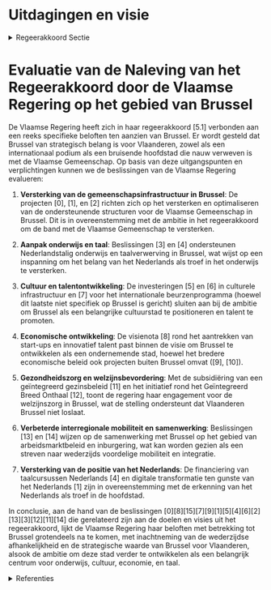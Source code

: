# Uitdagingen en visie

<details>
        <summary>Regeerakkoord Sectie </summary>
        <p>5.1 Uitdagingen en visie Vlaanderen blijft resoluut kiezen voor zijn hoofd-stad Brussel en een sterke band met de Vlaamse Gemeenschap in Brussel. Brussel bruist van het talent en heeft dus sterke kaarten om uit te groeien tot een ondernemende en welvarende stad. Voor Vlaanderen zijn er ook extra redenen om Brussel te omarmen, naast de geografische ligging. Brussel is een belangrijke motor voor de Vlaamse economie. Voor een exportgerichte economie als de Vlaamse is Brussel een belangrijk venster op de wereld, een internationaal podium voor internationale, economische en diplomatieke contacten. Maar het is geen eenrichtingsverkeer, ook Brussel heeft Vlaanderen nodig. Meer dan 200.000 Vlaamse pendelaars versterken de Brusselse economie. Brussel is voor Vlaanderen een belang-rijke onderwijsstad, meer dan 25.000 studenten volgen in Brussel Nederlandstalig hoger en universitair onderwijs. De Vlaamse culturele instellingen in Brussel zijn gevestigde waarden die openstaan voor iedereen. En het Nederlands blijkt steeds meer een troef voor Brussel, eerder dan een nadeel. Vlaanderen laat Brussel dus niet los, integendeel. </p>
        </details> 

# Evaluatie van de Naleving van het Regeerakkoord door de Vlaamse Regering op het gebied van Brussel

De Vlaamse Regering heeft zich in haar regeerakkoord [5.1] verbonden aan een reeks specifieke beloften ten aanzien van Brussel. Er wordt gesteld dat Brussel van strategisch belang is voor Vlaanderen, zowel als een internationaal podium als een bruisende hoofdstad die nauw verweven is met de Vlaamse Gemeenschap. Op basis van deze uitgangspunten en verplichtingen kunnen we de beslissingen van de Vlaamse Regering evalueren:

1. **Versterking van de gemeenschapsinfrastructuur in Brussel**: De projecten \[0\], \[1\], en \[2\] richten zich op het versterken en optimaliseren van de ondersteunende structuren voor de Vlaamse Gemeenschap in Brussel. Dit is in overeenstemming met de ambitie in het regeerakkoord om de band met de Vlaamse Gemeenschap te versterken.

2. **Aanpak onderwijs en taal**: Beslissingen \[3\] en \[4\] ondersteunen Nederlandstalig onderwijs en taalverwerving in Brussel, wat wijst op een inspanning om het belang van het Nederlands als troef in het onderwijs te versterken.

3. **Cultuur en talentontwikkeling**: De investeringen \[5\] en \[6\] in culturele infrastructuur en \[7\] voor het internationale beurzenprogramma (hoewel dit laatste niet specifiek op Brussel is gericht) sluiten aan bij de ambitie om Brussel als een belangrijke cultuurstad te positioneren en talent te promoten.

4. **Economische ontwikkeling**: De visienota \[8\] rond het aantrekken van start-ups en innovatief talent past binnen de visie om Brussel te ontwikkelen als een ondernemende stad, hoewel het bredere economische beleid ook projecten buiten Brussel omvat (\[9\], \[10\]).

5. **Gezondheidszorg en welzijnsbevordering**: Met de subsidiëring van een geïntegreerd gezinsbeleid \[11\] en het initiatief rond het Geïntegreerd Breed Onthaal \[12\], toont de regering haar engagement voor de welzijnszorg in Brussel, wat de stelling ondersteunt dat Vlaanderen Brussel niet loslaat.

6. **Verbeterde interregionale mobiliteit en samenwerking**: Beslissingen \[13\] en \[14\] wijzen op de samenwerking met Brussel op het gebied van arbeidsmarktbeleid en inburgering, wat kan worden gezien als een streven naar wederzijds voordelige mobiliteit en integratie.

7. **Versterking van de positie van het Nederlands**: De financiering van taalcursussen Nederlands \[4\] en digitale transformatie ten gunste van het Nederlands \[1\] zijn in overeenstemming met de erkenning van het Nederlands als troef in de hoofdstad.

In conclusie, aan de hand van de beslissingen \[0\]\[8\]\[15\]\[7\]\[9\]\[1\]\[5\]\[4\]\[6\]\[2\]\[13\]\[3\]\[12\]\[11\]\[14\] die gerelateerd zijn aan de doelen en visies uit het regeerakkoord, lijkt de Vlaamse Regering haar beloften met betrekking tot Brussel grotendeels na te komen, met inachtneming van de wederzijdse afhankelijkheid en de strategische waarde van Brussel voor Vlaanderen, alsook de ambitie om deze stad verder te ontwikkelen als een belangrijk centrum voor onderwijs, cultuur, economie, en taal.

<details>
        <summary> Referenties</summary>
        
**[\[0\]](https://beslissingenvlaamseregering.vlaanderen.be/?search=Plan%20Vlaamse%20Veerkracht%3A%20dossier%20157&dateOption=select&startDate=2021-05-21T08%3A00%3A00Z&endDate=2021-05-21T08%3A00%3A00Z)** : **(2021-05-21)** Plan Vlaamse Veerkracht: dossier 157 

**[\[1\]](https://beslissingenvlaamseregering.vlaanderen.be/?search=Plan%20Vlaamse%20Veerkracht%3A%20uitvoering%20project%20157%20-%20Gemeenschapsinfrastructuur%20in%20Brussel&dateOption=select&startDate=2021-04-23T08%3A00%3A00Z&endDate=2021-04-23T08%3A00%3A00Z)** : **(2021-04-23)** Plan Vlaamse Veerkracht: uitvoering project 157 - Gemeenschapsinfrastructuur in Brussel 

**[\[2\]](https://beslissingenvlaamseregering.vlaanderen.be/?search=Plan%20Vlaamse%20Veerkracht%3A%20investeringssubsidie%20VUB%20voor%20bouw%20vechtsporthal&dateOption=select&startDate=2022-12-09T09%3A00%3A00Z&endDate=2022-12-09T09%3A00%3A00Z)** : **(2022-12-09)** Plan Vlaamse Veerkracht: investeringssubsidie VUB voor bouw vechtsporthal 

**[\[3\]](https://beslissingenvlaamseregering.vlaanderen.be/?search=vzw%20Brik%20%E2%80%93%20Student%20in%20Brussel%3A%20investeringssubsidie%20aankoop%20pand%20voor%20studentenhuisvesting&dateOption=select&startDate=2023-10-06T08%3A00%3A00Z&endDate=2023-10-06T08%3A00%3A00Z)** : **(2023-10-06)** vzw Brik – Student in Brussel: investeringssubsidie aankoop pand voor studentenhuisvesting 

**[\[4\]](https://beslissingenvlaamseregering.vlaanderen.be/?search=Subsidie%20leerlingen%20cursus%20Nederlands%20als%20tweede%20taal%20%28NT2%29%20in%20Brussel&dateOption=select&startDate=2021-12-03T09%3A00%3A00Z&endDate=2021-12-03T09%3A00%3A00Z)** : **(2021-12-03)** Subsidie leerlingen cursus Nederlands als tweede taal (NT2) in Brussel 

**[\[5\]](https://beslissingenvlaamseregering.vlaanderen.be/?search=Plan%20Vlaamse%20Veerkracht%3A%20Investeringssubsidies%2010%20projectvoorstellen%20culturele%20topinfrastructuur%20en%20cultuurinfrastructuur%20van%20bovenlokaal%20belang&dateOption=select&startDate=2021-07-09T08%3A00%3A00Z&endDate=2021-07-09T08%3A00%3A00Z)** : **(2021-07-09)** Plan Vlaamse Veerkracht: Investeringssubsidies 10 projectvoorstellen culturele topinfrastructuur en cultuurinfrastructuur van bovenlokaal belang 

**[\[6\]](https://beslissingenvlaamseregering.vlaanderen.be/?search=Plan%20Vlaamse%20Veerkracht%3A%20investeringssubsidies%20voor%20culturele%20topinfrastructuur%20en%20cultuurinfrastructuur%20van%20bovenlokaal%20belang&dateOption=select&startDate=2022-12-09T09%3A00%3A00Z&endDate=2022-12-09T09%3A00%3A00Z)** : **(2022-12-09)** Plan Vlaamse Veerkracht: investeringssubsidies voor culturele topinfrastructuur en cultuurinfrastructuur van bovenlokaal belang 

**[\[7\]](https://beslissingenvlaamseregering.vlaanderen.be/?search=Visienota%20%27Internationaal%20beurzenprogramma%27&dateOption=select&startDate=2021-07-09T08%3A00%3A00Z&endDate=2021-07-09T08%3A00%3A00Z)** : **(2021-07-09)** Visienota 'Internationaal beurzenprogramma' 

**[\[8\]](https://beslissingenvlaamseregering.vlaanderen.be/?search=Visienota%20%27Vlaanderen%20als%20aantrekkingspool%20voor%20start-ups%20en%20innovatief%20ondernemend%20talent%27&dateOption=select&startDate=2020-07-10T08%3A00%3A00Z&endDate=2020-07-10T08%3A00%3A00Z)** : **(2020-07-10)** Visienota 'Vlaanderen als aantrekkingspool voor start-ups en innovatief ondernemend talent' 

**[\[9\]](https://beslissingenvlaamseregering.vlaanderen.be/?search=Plan%20Vlaamse%20Veerkracht%3A%20Uitbouw%20Slimme%20Regio%20Vlaanderen%20door%20samenbrengen%20innovatiecapaciteit%20ondernemingen%20en%20stimuleren%20implementatie%20en%20kennisopbouw%20bij%20lokale%20besturen&dateOption=select&startDate=2021-06-04T08%3A00%3A00Z&endDate=2021-06-04T08%3A00%3A00Z)** : **(2021-06-04)** Plan Vlaamse Veerkracht: Uitbouw Slimme Regio Vlaanderen door samenbrengen innovatiecapaciteit ondernemingen en stimuleren implementatie en kennisopbouw bij lokale besturen 

**[\[10\]](https://beslissingenvlaamseregering.vlaanderen.be/?search=Plan%20Vlaamse%20Veerkracht%3A%20investeren%20in%20handelskernversterking%20via%20projectoproepen&dateOption=select&startDate=2021-03-12T09%3A00%3A00Z&endDate=2021-03-12T09%3A00%3A00Z)** : **(2021-03-12)** Plan Vlaamse Veerkracht: investeren in handelskernversterking via projectoproepen 

**[\[11\]](https://beslissingenvlaamseregering.vlaanderen.be/?search=Subsidi%C3%ABring%20Vlaams%20ge%C3%AFntegreerd%20gezinsbeleid%20in%20Brussel&dateOption=select&startDate=2022-02-04T09%3A00%3A00Z&endDate=2022-02-04T09%3A00%3A00Z)** : **(2022-02-04)** Subsidiëring Vlaams geïntegreerd gezinsbeleid in Brussel 

**[\[12\]](https://beslissingenvlaamseregering.vlaanderen.be/?search=Plan%20Vlaamse%20Veerkracht%3A%20Subsidi%C3%ABring%20en%20ondersteuning%20van%20de%20lokale%20besturen%20in%20functie%20van%20het%20realiseren%20van%20samenwerkingsverbanden%20ge%C3%AFntegreerd%20breed%20onthaal%20in%20heel%20Vlaanderen%20en%20Brussel&dateOption=select&startDate=2021-07-16T06%3A00%3A00Z&endDate=2021-07-16T06%3A00%3A00Z)** : **(2021-07-16)** Plan Vlaamse Veerkracht: Subsidiëring en ondersteuning van de lokale besturen in functie van het realiseren van samenwerkingsverbanden geïntegreerd breed onthaal in heel Vlaanderen en Brussel 

**[\[13\]](https://beslissingenvlaamseregering.vlaanderen.be/?search=Samenwerkingsakkoord%20met%20Brussel%20betreffende%20het%20arbeidsmarktbeleid%3A%20instemmingsdecreet&dateOption=select&startDate=2020-07-17T08%3A00%3A00Z&endDate=2020-07-17T08%3A00%3A00Z)** : **(2020-07-17)** Samenwerkingsakkoord met Brussel betreffende het arbeidsmarktbeleid: instemmingsdecreet 

**[\[14\]](https://beslissingenvlaamseregering.vlaanderen.be/?search=Verplicht%20inburgeringstraject%20nieuwkomers%20Brussel-Hoofdstad%3A%20gewijzigde%20samenwerkingsakkoord%20en%20voorontwerp%20instemmingsdecreet&dateOption=select&startDate=2023-11-17T09%3A00%3A00Z&endDate=2023-11-17T09%3A00%3A00Z)** : **(2023-11-17)** Verplicht inburgeringstraject nieuwkomers Brussel-Hoofdstad: gewijzigde samenwerkingsakkoord en voorontwerp instemmingsdecreet 

**[\[15\]](https://beslissingenvlaamseregering.vlaanderen.be/?search=Visienota%20%27Vlaanderen%20en%20het%20Verenigd%20Koninkrijk%27&dateOption=select&startDate=2022-05-06T08%3A00%3A00Z&endDate=2022-05-06T08%3A00%3A00Z)** : **(2022-05-06)** Visienota 'Vlaanderen en het Verenigd Koninkrijk' 
        </details> 

